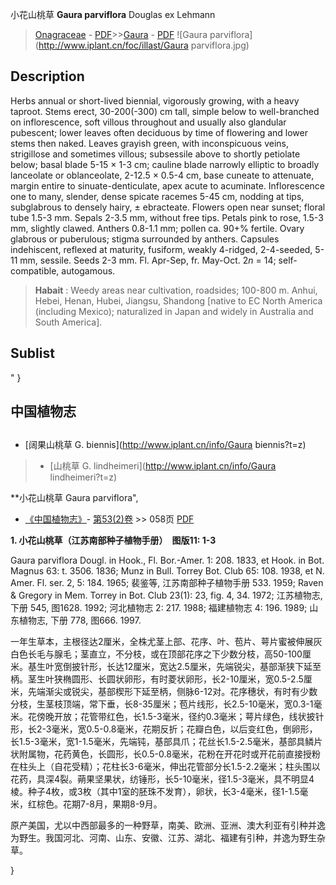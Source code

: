 小花山桃草 **Gaura parviflora** Douglas ex Lehmann

> [Onagraceae](http://www.iplant.cn/info/Onagraceae?t=foc) - [PDF](http://www.iplant.cn/foc/pdf/Onagraceae.pdf)>>[Gaura](http://www.iplant.cn/info/Gaura?t=foc) - [PDF](http://www.iplant.cn/foc/pdf/Gaura.pdf)
![Gaura parviflora](http://www.iplant.cn/foc/illast/Gaura parviflora.jpg)

## Description

Herbs annual or short-lived biennial, vigorously growing, with a heavy taproot. Stems erect, 30-200(-300) cm tall, simple below to well-branched on inflorescence, soft villous throughout and usually also glandular pubescent; lower leaves often deciduous by time of flowering and lower stems then naked. Leaves grayish green, with inconspicuous veins, strigillose and sometimes villous; subsessile above to shortly petiolate below; basal blade 5-15 × 1-3 cm; cauline blade narrowly elliptic to broadly lanceolate or oblanceolate, 2-12.5 × 0.5-4 cm, base cuneate to attenuate, margin entire to sinuate-denticulate, apex acute to acuminate. Inflorescence one to many, slender, dense spicate racemes 5-45 cm, nodding at tips, subglabrous to densely hairy, ± ebracteate. Flowers open near sunset; floral tube 1.5-3 mm. Sepals 2-3.5 mm, without free tips. Petals pink to rose, 1.5-3 mm, slightly clawed. Anthers 0.8-1.1 mm; pollen ca. 90+% fertile. Ovary glabrous or puberulous; stigma surrounded by anthers. Capsules indehiscent, reflexed at maturity, fusiform, weakly 4-ridged, 2-4-seeded, 5-11 mm, sessile. Seeds 2-3 mm. Fl. Apr-Sep, fr. May-Oct. 2*n* = 14; self-compatible, autogamous.

> **Habait** : 
> Weedy areas near cultivation, roadsides; 100-800 m. Anhui, Hebei, Henan, Hubei, Jiangsu, Shandong [native to EC North America (including Mexico); naturalized in Japan and widely in Australia and South America].

## Sublist
"
}
## 中国植物志

## 
* [阔果山桃草  G.  biennis](http://www.iplant.cn/info/Gaura biennis?t=z)
> * [山桃草  G.  lindheimeri](http://www.iplant.cn/info/Gaura lindheimeri?t=z)

**小花山桃草 Gaura parviflora",

* [《中国植物志》](http://www.iplant.cn/frps)- [第53(2)卷](http://www.iplant.cn/frps/vol/53(2)) >> 058页 [PDF](http://www.iplant.cn/frps/pdf/53(2)/058.PDF)

**1. 小花山桃草（江苏南部种子植物手册）　图版11: 1-3**

Gaura parviflora Dougl. in Hook., Fl. Bor.-Amer. 1: 208. 1833, et Hook. in Bot. Magnus 63: t. 3506. 1836; Munz in Bull. Torrey Bot. Club 65: 108. 1938, et N. Amer. Fl. ser. 2, 5: 184. 1965; 裴鉴等, 江苏南部种子植物手册 533. 1959; Raven & Gregory in Mem. Torrey in Bot. Club 23(1): 23, fig. 4, 34. 1972; 江苏植物志, 下册 545, 图1628. 1992; 河北植物志 2: 217. 1988; 福建植物志 4: 196. 1989; 山东植物志, 下册 778, 图666. 1997.

一年生草本，主根径达2厘米，全株尤茎上部、花序、叶、苞片、萼片蜜被伸展灰白色长毛与腺毛；茎直立，不分枝，或在顶部花序之下少数分枝，高50-100厘米。基生叶宽倒披针形，长达12厘米，宽达2.5厘米，先端锐尖，基部渐狭下延至柄。茎生叶狭椭圆形、长圆状卵形，有时菱状卵形，长2-10厘米，宽0.5-2.5厘米，先端渐尖或锐尖，基部楔形下延至柄，侧脉6-12对。花序穗状，有时有少数分枝，生茎枝顶端，常下垂，长8-35厘米；苞片线形，长2.5-10毫米，宽0.3-1毫米。花傍晚开放；花管带红色，长1.5-3毫米，径约0.3毫米；萼片绿色，线状披针形，长2-3毫米，宽0.5-0.8毫米，花期反折；花瓣白色，以后变红色，倒卵形，长1.5-3毫米，宽1-1.5毫米，先端钝，基部具爪；花丝长1.5-2.5毫米，基部具鳞片状附属物，花药黄色，长圆形，长0.5-0.8毫米，花粉在开花时或开花前直接授粉在柱头上（自花受精）；花柱长3-6毫米，伸出花管部分长1.5-2.2毫米；柱头围以花药，具深4裂。蒴果坚果状，纺锤形，长5-10毫米，径1.5-3毫米，具不明显4棱。种子4枚，或3枚（其中1室的胚珠不发育），卵状，长3-4毫米，径1-1.5毫米，红棕色。花期7-8月，果期8-9月。

原产美国，尤以中西部最多的一种野草，南美、欧洲、亚洲、澳大利亚有引种并逸为野生。我国河北、河南、山东、安徽、江苏、湖北、福建有引种，并逸为野生杂草。

}